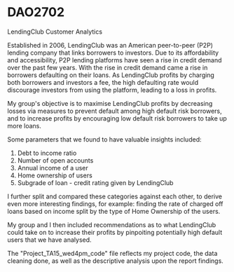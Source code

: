# DAO2702
LendingClub Customer Analytics

Established in 2006, LendingClub was an American peer-to-peer (P2P) lending company that links borrowers to investors. Due to its affordability and accessibility, P2P lending platforms have seen a rise in credit demand over the past few years. With the rise in credit demand came a rise in borrowers defaulting on their loans. As LendingClub profits by charging both borrowers and investors a fee, the high defaulting rate would discourage investors from using the platform, leading to a loss in profits.

My group's objective is to maximise LendingClub profits by decreasing losses via measures to prevent default among high default risk borrowers, and to increase profits by encouraging low default risk borrowers to take up more loans.

Some parameters that we found to have valuable insights included:
  1. Debt to income ratio
  2. Number of open accounts
  3. Annual income of a user
  4. Home ownership of users
  5. Subgrade of loan - credit rating given by LendingClub

I further split and compared these categories against each other, to derive even more interesting findings, for example: finding the rate of charged off loans based on income split by the type of Home Ownership of the users.

My group and I then included recommendations as to what LendingClub could take on to increase their profits by pinpoiting potentially high default users that we have analysed.

The "Project_TA15_wed4pm_code" file reflects my project code, the data cleaning done, as well as the descriptive analysis upon the report findings.
